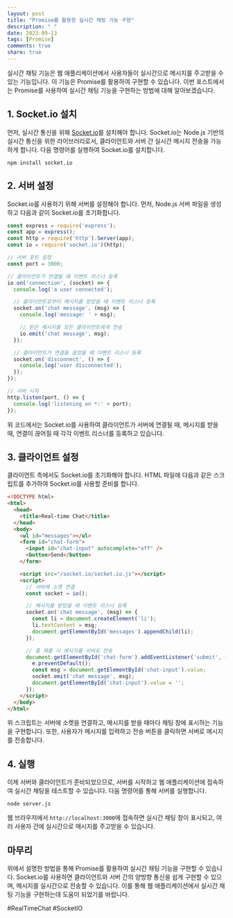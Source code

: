 ```yaml
---
layout: post
title: "Promise를 활용한 실시간 채팅 기능 구현"
description: " "
date: 2023-09-13
tags: [Promise]
comments: true
share: true
---
```


실시간 채팅 기능은 웹 애플리케이션에서 사용자들이 실시간으로 메시지를 주고받을 수 있는 기능입니다. 이 기능은 Promise를 활용하여 구현할 수 있습니다. 이번 포스트에서는 Promise를 사용하여 실시간 채팅 기능을 구현하는 방법에 대해 알아보겠습니다.

## 1. Socket.io 설치

먼저, 실시간 통신을 위해 [Socket.io](https://socket.io/)를 설치해야 합니다. Socket.io는 Node.js 기반의 실시간 통신을 위한 라이브러리로서, 클라이언트와 서버 간 실시간 메시지 전송을 가능하게 합니다. 다음 명령어를 실행하여 Socket.io를 설치합니다.

```shell
npm install socket.io
```

## 2. 서버 설정

Socket.io를 사용하기 위해 서버를 설정해야 합니다. 먼저, Node.js 서버 파일을 생성하고 다음과 같이 Socket.io를 초기화합니다.

```javascript
const express = require('express');
const app = express();
const http = require('http').Server(app);
const io = require('socket.io')(http);

// 서버 포트 설정
const port = 3000;

// 클라이언트가 연결될 때 이벤트 리스너 등록
io.on('connection', (socket) => {
  console.log('a user connected');

  // 클라이언트로부터 메시지를 받았을 때 이벤트 리스너 등록
  socket.on('chat message', (msg) => {
    console.log('message: ' + msg);

    // 받은 메시지를 모든 클라이언트에게 전송
    io.emit('chat message', msg);
  });

  // 클라이언트가 연결을 끊었을 때 이벤트 리스너 등록
  socket.on('disconnect', () => {
    console.log('user disconnected');
  });
});

// 서버 시작
http.listen(port, () => {
  console.log('listening on *:' + port);
});
```

위 코드에서는 Socket.io를 사용하여 클라이언트가 서버에 연결될 때, 메시지를 받을 때, 연결이 끊어질 때 각각 이벤트 리스너를 등록하고 있습니다.

## 3. 클라이언트 설정

클라이언트 측에서도 Socket.io를 초기화해야 합니다. HTML 파일에 다음과 같은 스크립트를 추가하여 Socket.io를 사용할 준비를 합니다.

```html
<!DOCTYPE html>
<html>
  <head>
    <title>Real-time Chat</title>
  </head>
  <body>
    <ul id="messages"></ul>
    <form id="chat-form">
      <input id="chat-input" autocomplete="off" />
      <button>Send</button>
    </form>

    <script src="/socket.io/socket.io.js"></script>
    <script>
      // 서버에 소켓 연결
      const socket = io();

      // 메시지를 받았을 때 이벤트 리스너 등록
      socket.on('chat message', (msg) => {
        const li = document.createElement('li');
        li.textContent = msg;
        document.getElementById('messages').appendChild(li);
      });

      // 폼 제출 시 메시지를 서버로 전송
      document.getElementById('chat-form').addEventListener('submit', (e) => {
        e.preventDefault();
        const msg = document.getElementById('chat-input').value;
        socket.emit('chat message', msg);
        document.getElementById('chat-input').value = '';
      });
    </script>
  </body>
</html>
```

위 스크립트는 서버에 소켓을 연결하고, 메시지를 받을 때마다 채팅 창에 표시하는 기능을 구현합니다. 또한, 사용자가 메시지를 입력하고 전송 버튼을 클릭하면 서버로 메시지를 전송합니다.

## 4. 실행

이제 서버와 클라이언트가 준비되었으므로, 서버를 시작하고 웹 애플리케이션에 접속하여 실시간 채팅을 테스트할 수 있습니다. 다음 명령어를 통해 서버를 실행합니다.

```shell
node server.js
```

웹 브라우저에서 `http://localhost:3000`에 접속하면 실시간 채팅 창이 표시되고, 여러 사용자 간에 실시간으로 메시지를 주고받을 수 있습니다.

## 마무리

위에서 설명한 방법을 통해 Promise를 활용하여 실시간 채팅 기능을 구현할 수 있습니다. Socket.io를 사용하면 클라이언트와 서버 간의 양방향 통신을 쉽게 구현할 수 있으며, 메시지를 실시간으로 전송할 수 있습니다. 이를 통해 웹 애플리케이션에서 실시간 채팅 기능을 구현하는데 도움이 되었기를 바랍니다.

#RealTimeChat #SocketIO